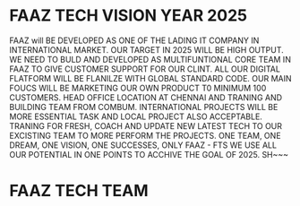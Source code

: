 # FAAZ TECH VISION  YEAR 2025 

FAAZ will BE DEVELOPED AS ONE OF THE LADING IT COMPANY IN INTERNATIONAL MARKET.
OUR TARGET IN 2025 WILL BE HIGH OUTPUT.
WE NEED TO BULD AND DEVELOPED AS MULTIFUNTIONAL CORE TEAM IN FAAZ TO GIVE CUSTOMER SUPPORT FOR OUR CLINT.
ALL OUR DIGITAL FLATFORM WILL BE FLANILZE WITH GLOBAL STANDARD CODE.
OUR MAIN FOUCS WILL BE MARKETING OUR OWN PRODUCT T0 MINIMUM 100 CUSTOMERS.
HEAD OFFICE LOCATION AT CHENNAI AND TRANING AND BUILDING TEAM FROM COMBUM.
INTERNATIONAL PROJECTS WILL BE MORE ESSENTIAL TASK AND LOCAL PROJECT ALSO ACCEPTABLE.
TRANING FOR FRESH, COACH AND UPDATE NEW LATEST TECH TO OUR EXCISTING TEAM TO MORE PERFORM THE PROJECTS.
ONE TEAM, ONE DREAM, ONE VISION, ONE SUCCESSES, ONLY FAAZ - FTS
WE USE ALL OUR POTENTIAL IN ONE POINTS TO ACCHIVE THE GOAL OF 2025.
SH~~~ 
# FAAZ TECH TEAM
~~~



